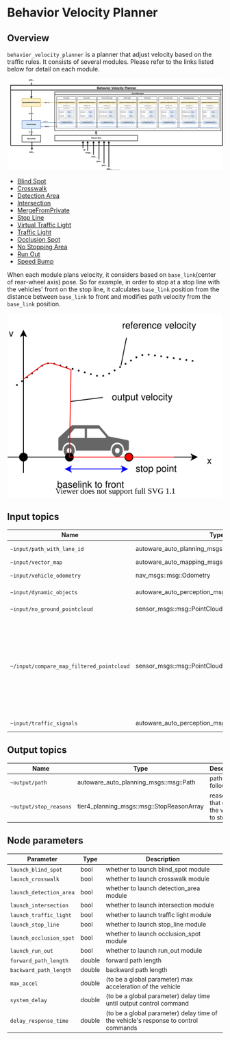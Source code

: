 # Behavior Velocity Planner

## Overview

`behavior_velocity_planner` is a planner that adjust velocity based on the traffic rules.
It consists of several modules. Please refer to the links listed below for detail on each module.

![Architecture](./docs/BehaviorVelocityPlanner-Architecture.drawio.svg)

- [Blind Spot](blind-spot-design.md)
- [Crosswalk](crosswalk-design.md)
- [Detection Area](detection-area-design.md)
- [Intersection](intersection-design.md)
- [MergeFromPrivate](merge-from-private-design.md)
- [Stop Line](stop-line-design.md)
- [Virtual Traffic Light](virtual-traffic-light-design.md)
- [Traffic Light](traffic-light-design.md)
- [Occlusion Spot](occlusion-spot-design.md)
- [No Stopping Area](no-stopping-area-design.md)
- [Run Out](run-out-design.md)
- [Speed Bump](speed-bump-design.md)

When each module plans velocity, it considers based on `base_link`(center of rear-wheel axis) pose.
So for example, in order to stop at a stop line with the vehicles' front on the stop line, it calculates `base_link` position from the distance between `base_link` to front and modifies path velocity from the `base_link` position.

![set_stop_velocity](./docs/set_stop_velocity.drawio.svg)

## Input topics

| Name                                      | Type                                                   | Description                                                                                                                     |
| ----------------------------------------- | ------------------------------------------------------ | ------------------------------------------------------------------------------------------------------------------------------- |
| `~input/path_with_lane_id`                | autoware_auto_planning_msgs::msg::PathWithLaneId       | path with lane_id                                                                                                               |
| `~input/vector_map`                       | autoware_auto_mapping_msgs::msg::HADMapBin             | vector map                                                                                                                      |
| `~input/vehicle_odometry`                 | nav_msgs::msg::Odometry                                | vehicle velocity                                                                                                                |
| `~input/dynamic_objects`                  | autoware_auto_perception_msgs::msg::PredictedObjects   | dynamic objects                                                                                                                 |
| `~input/no_ground_pointcloud`             | sensor_msgs::msg::PointCloud2                          | obstacle pointcloud                                                                                                             |
| `~/input/compare_map_filtered_pointcloud` | sensor_msgs::msg::PointCloud2                          | obstacle pointcloud filtered by compare map. Note that this is used only when the detection method of run out module is Points. |
| `~input/traffic_signals`                  | autoware_auto_perception_msgs::msg::TrafficSignalArray | traffic light states                                                                                                            |

## Output topics

| Name                   | Type                                      | Description                            |
| ---------------------- | ----------------------------------------- | -------------------------------------- |
| `~output/path`         | autoware_auto_planning_msgs::msg::Path    | path to be followed                    |
| `~output/stop_reasons` | tier4_planning_msgs::msg::StopReasonArray | reasons that cause the vehicle to stop |

## Node parameters

| Parameter               | Type   | Description                                                                         |
| ----------------------- | ------ | ----------------------------------------------------------------------------------- |
| `launch_blind_spot`     | bool   | whether to launch blind_spot module                                                 |
| `launch_crosswalk`      | bool   | whether to launch crosswalk module                                                  |
| `launch_detection_area` | bool   | whether to launch detection_area module                                             |
| `launch_intersection`   | bool   | whether to launch intersection module                                               |
| `launch_traffic_light`  | bool   | whether to launch traffic light module                                              |
| `launch_stop_line`      | bool   | whether to launch stop_line module                                                  |
| `launch_occlusion_spot` | bool   | whether to launch occlusion_spot module                                             |
| `launch_run_out`        | bool   | whether to launch run_out module                                                    |
| `forward_path_length`   | double | forward path length                                                                 |
| `backward_path_length`  | double | backward path length                                                                |
| `max_accel`             | double | (to be a global parameter) max acceleration of the vehicle                          |
| `system_delay`          | double | (to be a global parameter) delay time until output control command                  |
| `delay_response_time`   | double | (to be a global parameter) delay time of the vehicle's response to control commands |
